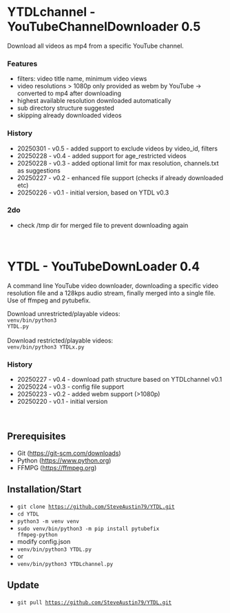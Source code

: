 # YTDLchannel - YouTubeChannelDownloader 0.5
Download all videos as mp4 from a specific YouTube channel.

### Features
- filters: video title name, minimum video views
- video resolutions > 1080p only provided as webm by YouTube -> converted to mp4 after downloading
- highest available resolution downloaded automatically
- sub directory structure suggested
- skipping already downloaded videos

### History
- 20250301 - v0.5 - added support to exclude videos by video_id, filters
- 20250228 - v0.4 - added support for age_restricted videos
- 20250228 - v0.3 - added optional limit for max resolution, channels.txt as suggestions
- 20250227 - v0.2 - enhanced file support (checks if already downloaded etc)
- 20250226 - v0.1 - initial version, based on YTDL v0.3

### 2do
- check /tmp dir for merged file to prevent downloading again

<br/>

# YTDL - YouTubeDownLoader 0.4
A command line YouTube video downloader, downloading a specific video resolution file and a 128kps audio stream, finally merged into a single file. Use of ffmpeg and pytubefix.

Download unrestricted/playable videos:<br/>
<code>venv/bin/python3 YTDL.py</code><br/><br/>
Download restricted/playable videos:<br/>
<code>venv/bin/python3 YTDLx.py</code>

### History
- 20250227 - v0.4 - download path structure based on YTDLchannel v0.1
- 20250224 - v0.3 - config file support
- 20250223 - v0.2 - added webm support (>1080p)
- 20250220 - v0.1 - initial version

<br/>

## Prerequisites
- Git (https://git-scm.com/downloads)
- Python (https://www.python.org)
- FFMPG (https://ffmpeg.org)

## Installation/Start
- <code>git clone https://github.com/SteveAustin79/YTDL.git</code>
- <code>cd YTDL</code>
- <code>python3 -m venv venv</code>
- <code>sudo venv/bin/python3 -m pip install pytubefix ffmpeg-python</code>
- modify config.json
- <code>venv/bin/python3 YTDL.py</code>
- or
- <code>venv/bin/python3 YTDLchannel.py</code>

## Update
- <code>git pull https://github.com/SteveAustin79/YTDL.git</code>
